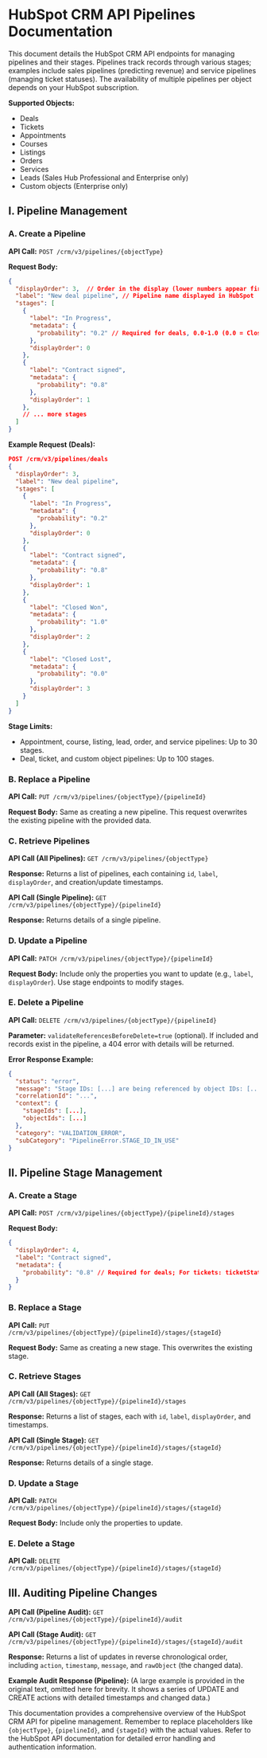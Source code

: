 # HubSpot CRM API Pipelines Documentation

This document details the HubSpot CRM API endpoints for managing pipelines and their stages. Pipelines track records through various stages; examples include sales pipelines (predicting revenue) and service pipelines (managing ticket statuses).  The availability of multiple pipelines per object depends on your HubSpot subscription.

**Supported Objects:**

* Deals
* Tickets
* Appointments
* Courses
* Listings
* Orders
* Services
* Leads (Sales Hub Professional and Enterprise only)
* Custom objects (Enterprise only)


## I. Pipeline Management

### A. Create a Pipeline

**API Call:** `POST /crm/v3/pipelines/{objectType}`

**Request Body:**

```json
{
  "displayOrder": 3,  // Order in the display (lower numbers appear first, ties broken alphabetically by label)
  "label": "New deal pipeline", // Pipeline name displayed in HubSpot
  "stages": [
    {
      "label": "In Progress",
      "metadata": {
        "probability": "0.2" // Required for deals, 0.0-1.0 (0.0 = Closed Lost, 1.0 = Closed Won).  For tickets: ticketState (OPEN or CLOSED)
      },
      "displayOrder": 0
    },
    {
      "label": "Contract signed",
      "metadata": {
        "probability": "0.8"
      },
      "displayOrder": 1
    },
    // ... more stages
  ]
}
```

**Example Request (Deals):**

```json
POST /crm/v3/pipelines/deals
{
  "displayOrder": 3,
  "label": "New deal pipeline",
  "stages": [
    {
      "label": "In Progress",
      "metadata": {
        "probability": "0.2"
      },
      "displayOrder": 0
    },
    {
      "label": "Contract signed",
      "metadata": {
        "probability": "0.8"
      },
      "displayOrder": 1
    },
    {
      "label": "Closed Won",
      "metadata": {
        "probability": "1.0"
      },
      "displayOrder": 2
    },
    {
      "label": "Closed Lost",
      "metadata": {
        "probability": "0.0"
      },
      "displayOrder": 3
    }
  ]
}
```

**Stage Limits:**

* Appointment, course, listing, lead, order, and service pipelines: Up to 30 stages.
* Deal, ticket, and custom object pipelines: Up to 100 stages.


### B. Replace a Pipeline

**API Call:** `PUT /crm/v3/pipelines/{objectType}/{pipelineId}`

**Request Body:** Same as creating a new pipeline. This request overwrites the existing pipeline with the provided data.


### C. Retrieve Pipelines

**API Call (All Pipelines):** `GET /crm/v3/pipelines/{objectType}`

**Response:** Returns a list of pipelines, each containing `id`, `label`, `displayOrder`, and creation/update timestamps.

**API Call (Single Pipeline):** `GET /crm/v3/pipelines/{objectType}/{pipelineId}`

**Response:** Returns details of a single pipeline.


### D. Update a Pipeline

**API Call:** `PATCH /crm/v3/pipelines/{objectType}/{pipelineId}`

**Request Body:** Include only the properties you want to update (e.g., `label`, `displayOrder`).  Use stage endpoints to modify stages.


### E. Delete a Pipeline

**API Call:** `DELETE /crm/v3/pipelines/{objectType}/{pipelineId}`

**Parameter:** `validateReferencesBeforeDelete=true` (optional).  If included and records exist in the pipeline, a 404 error with details will be returned.

**Error Response Example:**

```json
{
  "status": "error",
  "message": "Stage IDs: [...] are being referenced by object IDs: [...]",
  "correlationId": "...",
  "context": {
    "stageIds": [...],
    "objectIds": [...]
  },
  "category": "VALIDATION_ERROR",
  "subCategory": "PipelineError.STAGE_ID_IN_USE"
}
```


## II. Pipeline Stage Management

### A. Create a Stage

**API Call:** `POST /crm/v3/pipelines/{objectType}/{pipelineId}/stages`

**Request Body:**

```json
{
  "displayOrder": 4,
  "label": "Contract signed",
  "metadata": {
    "probability": "0.8" // Required for deals; For tickets: ticketState (OPEN or CLOSED)
  }
}
```


### B. Replace a Stage

**API Call:** `PUT /crm/v3/pipelines/{objectType}/{pipelineId}/stages/{stageId}`

**Request Body:** Same as creating a new stage. This overwrites the existing stage.


### C. Retrieve Stages

**API Call (All Stages):** `GET /crm/v3/pipelines/{objectType}/{pipelineId}/stages`

**Response:** Returns a list of stages, each with `id`, `label`, `displayOrder`, and timestamps.

**API Call (Single Stage):** `GET /crm/v3/pipelines/{objectType}/{pipelineId}/stages/{stageId}`

**Response:** Returns details of a single stage.


### D. Update a Stage

**API Call:** `PATCH /crm/v3/pipelines/{objectType}/{pipelineId}/stages/{stageId}`

**Request Body:** Include only the properties to update.


### E. Delete a Stage

**API Call:** `DELETE /crm/v3/pipelines/{objectType}/{pipelineId}/stages/{stageId}`


## III. Auditing Pipeline Changes

**API Call (Pipeline Audit):** `GET /crm/v3/pipelines/{objectType}/{pipelineId}/audit`

**API Call (Stage Audit):** `GET /crm/v3/pipelines/{objectType}/{pipelineId}/stages/{stageId}/audit`

**Response:**  Returns a list of updates in reverse chronological order, including `action`, `timestamp`, `message`, and `rawObject` (the changed data).

**Example Audit Response (Pipeline):**  (A large example is provided in the original text, omitted here for brevity.  It shows a series of UPDATE and CREATE actions with detailed timestamps and changed data.)


This documentation provides a comprehensive overview of the HubSpot CRM API for pipeline management.  Remember to replace placeholders like `{objectType}`, `{pipelineId}`, and `{stageId}` with the actual values.  Refer to the HubSpot API documentation for detailed error handling and authentication information.

